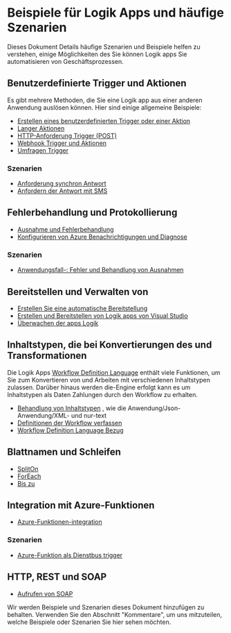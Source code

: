 <properties
   pageTitle="Logik Apps Beispielen und Szenarios | Microsoft Azure"
   description="Beispiele für allgemeine Logik apps und erfahren, wie Sie allgemeine Szenarien implementieren."
   services="logic-apps"
   documentationCenter=".net,nodejs,java"
   authors="jeffhollan"
   manager="erikre"
   editor=""/>

<tags
   ms.service="logic-apps"
   ms.devlang="multiple"
   ms.topic="article"
   ms.tgt_pltfrm="na"
   ms.workload="integration"
   ms.date="10/18/2016"
   ms.author="jehollan"/>

# <a name="logic-apps-examples-and-common-scenarios"></a>Beispiele für Logik Apps und häufige Szenarien

Dieses Dokument Details häufige Szenarien und Beispiele helfen zu verstehen, einige Möglichkeiten des Sie können Logik apps Sie automatisieren von Geschäftsprozessen. 

## <a name="custom-triggers-and-actions"></a>Benutzerdefinierte Trigger und Aktionen

Es gibt mehrere Methoden, die Sie eine Logik app aus einer anderen Anwendung auslösen können. Hier sind einige allgemeine Beispiele:

- [Erstellen eines benutzerdefinierten Trigger oder einer Aktion](app-service-logic-create-api-app.md)
- [Langer Aktionen](app-service-logic-create-api-app.md)
- [HTTP-Anforderung Trigger (POST)](app-service-logic-http-endpoint.md)
- [Webhook Trigger und Aktionen](app-service-logic-create-api-app.md)
- [Umfragen Trigger](app-service-logic-create-api-app.md)

### <a name="scenarios"></a>Szenarien

- [Anforderung synchron Antwort](app-service-logic-http-endpoint.md)
- [Anfordern der Antwort mit SMS](https://channel9.msdn.com/Blogs/Windows-Azure/Azure-Logic-Apps-Walkthrough-Webhook-Functions-and-an-SMS-Bot)

## <a name="error-handling-and-logging"></a>Fehlerbehandlung und Protokollierung

- [Ausnahme und Fehlerbehandlung](app-service-logic-exception-handling.md)
- [Konfigurieren von Azure Benachrichtigungen und Diagnose](app-service-logic-monitor-your-logic-apps.md)

### <a name="scenarios"></a>Szenarien

- [Anwendungsfall-: Fehler und Behandlung von Ausnahmen](app-service-logic-scenario-error-and-exception-handling.md)

## <a name="deploying-and-managing"></a>Bereitstellen und Verwalten von

- [Erstellen Sie eine automatische Bereitstellung](app-service-logic-create-deploy-template.md)
- [Erstellen und Bereitstellen von Logik apps von Visual Studio](app-service-logic-deploy-from-vs.md)
- [Überwachen der apps Logik](app-service-logic-monitor-your-logic-apps.md)

## <a name="content-types-conversions-and-transformations"></a>Inhaltstypen, die bei Konvertierungen des und Transformationen

Die Logik Apps [Workflow Definition Language](http://aka.ms/logicappsdocs) enthält viele Funktionen, um Sie zum Konvertieren von und Arbeiten mit verschiedenen Inhaltstypen zulassen.  Darüber hinaus werden die-Engine erfolgt kann es um Inhaltstypen als Daten Zahlungen durch den Workflow zu erhalten.

- [Behandlung von Inhaltstypen](app-service-logic-content-type.md) , wie die Anwendung/Json-Anwendung/XML- und nur-text
- [Definitionen der Workflow verfassen](app-service-logic-author-definitions.md)
- [Workflow Definition Language Bezug](http://aka.ms/logicappsdocs)

## <a name="batches-and-looping"></a>Blattnamen und Schleifen

- [SplitOn](app-service-logic-loops-and-scopes.md)
- [ForEach](app-service-logic-loops-and-scopes.md)
- [Bis zu](app-service-logic-loops-and-scopes.md)

## <a name="integrating-with-azure-functions"></a>Integration mit Azure-Funktionen

- [Azure-Funktionen-integration](app-service-logic-azure-functions.md)

### <a name="scenarios"></a>Szenarien

- [Azure-Funktion als Dienstbus trigger](app-service-logic-scenario-function-sb-trigger.md)

## <a name="http-rest-and-soap"></a>HTTP, REST und SOAP

 - [Aufrufen von SOAP](https://blogs.msdn.microsoft.com/logicapps/2016/04/07/using-soap-services-with-logic-apps/)


Wir werden Beispiele und Szenarien dieses Dokument hinzufügen zu behalten. Verwenden Sie den Abschnitt "Kommentare", um uns mitzuteilen, welche Beispiele oder Szenarien Sie hier sehen möchten.